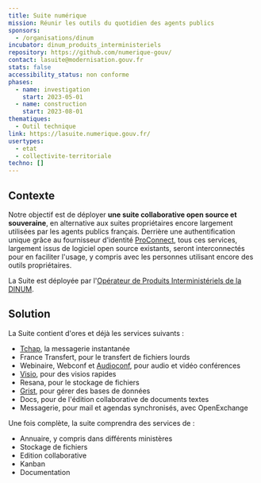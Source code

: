 ```yaml
---
title: Suite numérique
mission: Réunir les outils du quotidien des agents publics
sponsors:
  - /organisations/dinum
incubator: dinum_produits_interministeriels
repository: https://github.com/numerique-gouv/
contact: lasuite@modernisation.gouv.fr
stats: false
accessibility_status: non conforme
phases:
  - name: investigation
    start: 2023-05-01
  - name: construction
    start: 2023-08-01
thematiques:
  - Outil technique
link: https://lasuite.numerique.gouv.fr/
usertypes:
  - etat
  - collectivite-territoriale
techno: []
---
```

## Contexte

Notre objectif est de déployer **une suite collaborative open source et souveraine**, en alternative aux suites propriétaires encore largement utilisées par les agents publics français. Derrière une authentification unique grâce au fournisseur d'identité [ProConnect](https://www.proconnect.gouv.fr/), tous ces services, largement issus de logiciel open source existants, seront interconnectés pour en faciliter l'usage, y compris avec les personnes utilisant encore des outils propriétaires. 

La Suite est déployée par l'[Opérateur de Produits Interministériels de la DINUM](https://beta.gouv.fr/incubateurs/dinum_produits_interministeriels).

## Solution
La Suite contient d'ores et déjà les services suivants :
* [Tchap](https://beta.gouv.fr/startups/tchap.html), la messagerie instantanée
* France Transfert, pour le transfert de fichiers lourds
* Webinaire, Webconf et [Audioconf](https://beta.gouv.fr/startups/audioconf.html), pour audio et vidéo conférences
* [Visio](https://beta.gouv.fr/startups/visio.html), pour des visios rapides
* Resana, pour le stockage de fichiers
* [Grist](https://beta.gouv.fr/startups/grist.numerique.gouv.fr.html), pour gérer des bases de données
* Docs, pour de l'édition collaborative de documents textes
* Messagerie, pour mail et agendas synchronisés, avec OpenExchange

Une fois complète, la suite comprendra des services de : 

* Annuaire, y compris dans différents ministères
* Stockage de fichiers
* Edition collaborative
* Kanban 
* Documentation